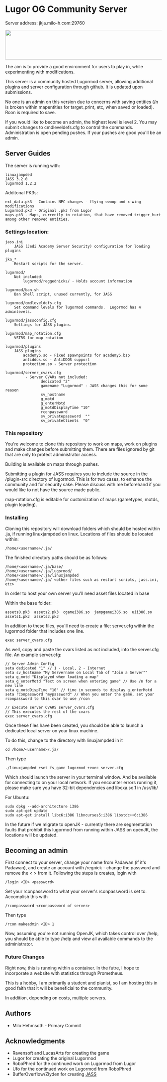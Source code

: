 # Lugor OG Community Server

Server address: jkja.milo-h.com:29760

<a href="https://www.gametracker.com/server_info/136.49.69.233:29760/" target="_blank"><img src="https://cache.gametracker.com/server_info/136.49.69.233:29760/b_560_95_1.png" border="0" width="560" height="95" alt=""/></a>

The aim is to provide a good environment for users to play in, while experimenting with modifications.

This server is a community hosted Lugormod server, allowing additional plugins and server configuration through github. It is updated upon submissions. 

No one is an admin on this version due to concerns with saving entities (/n is broken within mapentities for target_print, etc, when saved or loaded). Rcon is required to save.

 If you would like to become an admin, the highest level is level 2.  You may submit changes to cmdleveldefs.cfg to control the commands.  Administration is open pending pushes.  If your pushes are good you'll be an admin.

## Server Guides

The server is running with: 
```
linuxjampded
JASS 3.2.0
lugormod 1.2.2
```

Additonal PK3s:
```
ext_data.pk3 - Contains NPC changes - flying swoop and x-wing modifications
Lugormod.pk3 - Original .pk3 from Lugor
maps.pk3 - Maps, currently in rotation, that have removed trigger_hurt among other removed entities.
```

### Settings location:
```
jass.ini
	JASS (Jedi Academy Server Security) configuration for loading plugins

jka_*
	Restart scripts for the server.

lugormod/
	Not included:
		lugormod/reggednicks/ - Holds account information

lugormod/ban.sh
	Ban Shell script, unused currently, for JASS

lugormod/cmdleveldefs.cfg
	Set command levels for lugormod commands.  Lugormod has 4 adminlevels.

lugormod/jassconfig.cfg
	Settings for JASS plugins.

lugormod/map_rotation.cfg
	VSTRS for map rotation

lugormod/plugins
	JASS plugins
		academy5.so - Fixed spawnpoints for academy5.bsp
		antiddos.so - AntiDDOS support
		protection.so - Server protection

lugormod/server_cvars.cfg
         - Server CVARs not included:
                dedicated "2"
                gamename "Lugormod" - JASS changes this for some reason
                sv_hostname
                g_motd
                g_enterMotd
                g_motdDisplayTime "10"
                rconpassword
                sv_privatepassword  ""
                sv_privateClients  "0"
```

### This repository

You're welcome to clone this repository to work on maps, work on plugins and make changes before submitting them. There are files ignored by git that are only to protect administrator access.

Building is available on maps through pushes.

Submitting a plugin for JASS requires you to include the source in the /plugin-src directory of lugormod. This is for two cases, to enhance the community and for security sake.  Please discuss with me beforehand if you would like to not have the source made public.

map-rotation.cfg is editable for customization of maps (gametypes, motds, plugin loading).

### Installing

Cloning this repository will download folders which should be hosted within .ja, if running linuxjampded on linux. Locations of files should be located within:

```
/home/<username>/.ja/
```

The finished directory paths should be as follows:

```
/home/<username>/.ja/base/
/home/<username>/.ja/lugormod/
/home/<username>/.ja/linuxjampded
/home/<username>/.ja/ <other files such as restart scripts, jass.ini, etc>
```

In order to host your own server you'll need asset files located in base

Within the base folder:
```
assets0.pk3  assets2.pk3  cgamei386.so  jampgamei386.so  uii386.so
assets1.pk3  assets3.pk3
```

In addition to these files, you'll need to create a file: server.cfg within the lugormod folder that includes one line.
```
exec server_cvars.cfg
```

As well, copy and paste the cvars listed as not included, into the server.cfg file.
An example server.cfg:
```
// Server Admin Config
seta dedicated "1" // 1 - Local, 2 - Internet
seta sv_hostname "My Servername on Local Tab of "Join a Server""
seta g_motd "Displayed when loading a map"
seta g_enterMotd "Text on screen when entering game" // Use /n for a new line
seta g_motdDispTime "10" // time in seconds to display g_enterMotd
seta rconpassword "mypassword" // When you enter the game, set your rconpassword to this cvar to use /rcon 

// Execute server CVARS server_cvars.cfg
// This executes the rest of the cvars
exec server_cvars.cfg
```

Once these files have been created, you should be able to launch a dedicated local server on your linux machine.

To do this, change to the directory with linuxjampded in it 
```
cd /home/<username>/.ja/
```

Then type
```
./linuxjampded +set fs_game lugormod +exec server.cfg
```
Which should launch the server in your terminal window. And be available for connecting to on your local network.
If you encounter errors running it, please make sure you have 32-bit dependencies and libcxa.so.1 in /usr/lib/

For Ubuntu:
```
sudo dpkg --add-architecture i386
sudo apt-get update
sudo apt-get install libc6:i386 libncurses5:i386 libstdc++6:i386
```

In the future if we migrate to openJK - currently there are segmentation faults that prohibit this lugormod from running within JASS on openJK, the locations will be updated.


## Becoming an admin

First connect to your server, change your name from Padawan (if it's Padawan), and create an account with /regnick <password> - change the password and remove the < > from it.
Following the steps is creates, login with 
```
/login <ID> <password>
```

Set your rconpassword to what your server's rconpassword is set to.  Accomplish this with 
```
/rconpassword <rconpassword of server>
```

Then type 
```
/rcon makeadmin <ID> 1
```

Now, assuming you're not running OpenJK, which takes control over /help, you should be able to type /help and view all available commands to the administrator.

### Future Changes

Right now, this is running within a container.  In the futre, I hope to incorporate a website with statistics through Prometheus.

This is a hobby, I am primarily a student and pianist, so I am hosting this in good faith that it will be beneficial to the community.

In addition, depending on costs, multiple servers.

## Authors

* Milo Hehmsoth - Primary Commit

## Acknowledgments

* Ravensoft and LucasArts for creating the game
* Lugor for creating the original Lugormod
* RoboPhred for the continued work on Lugormod from Lugor
* Ufo for the continued work on Lugormod from RoboPhred
* BufferOverflow/Zlyden for creating [JASS](http://jass.ucoz.net/)
